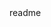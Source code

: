 <snippet>
  <content><![CDATA[
# ${1:text-percentage-difference}
Returns percentage difference between two strings
## Installation
`npm install text-percentage-difference`
]]></content>
  <tabTrigger>readme</tabTrigger>
</snippet>
